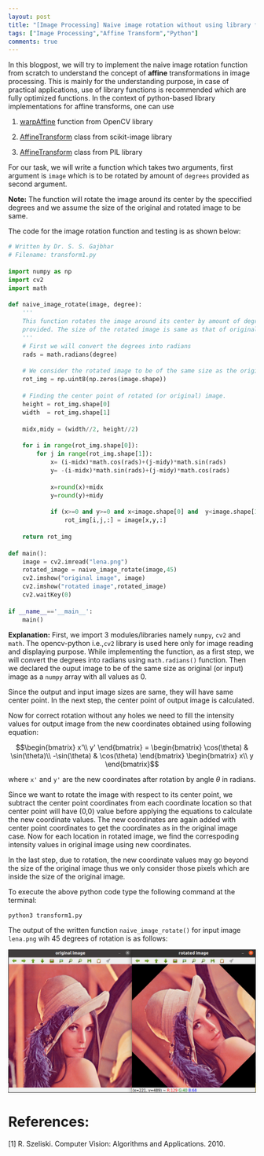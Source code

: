 ```yaml
---
layout: post
title: "[Image Processing] Naive image rotation without using library functions in Python"
tags: ["Image Processing","Affine Transform","Python"]
comments: true
---
```


In this blogpost, we will try to implement the naive image rotation function from scratch to understand the concept of **affine** transformations in image processing. This is mainly for the understanding purpose, in case of practical applications, use of library functions is recommended which are fully optimized functions. In the context of python-based library implementations for affine transforms, one can use 

1. [warpAffine](https://opencv-python-tutroals.readthedocs.io/en/latest/py_tutorials/py_imgproc/py_geometric_transformations/py_geometric_transformations.html) function from OpenCV library

2. [AffineTransform](https://scikit-image.org/docs/stable/api/skimage.transform.html#skimage.transform.AffineTransform) class from scikit-image library

3. [AffineTransform](https://pillow.readthedocs.io/en/1.7.8/pythondoc-PIL.ImageTransform.html) class from PIL library

For our task, we will write a function which takes two arguments, first argument is  `image` which is to be rotated by amount  of `degrees` provided as second argument.

**Note:** The function will rotate the image around its center by the speccified degrees and we assume the size of the original and rotated image to be same.

The code for the image rotation function and testing is as shown below:

```python
# Written by Dr. S. S. Gajbhar
# Filename: transform1.py

import numpy as np
import cv2 
import math

def naive_image_rotate(image, degree):
    '''
    This function rotates the image around its center by amount of degrees
    provided. The size of the rotated image is same as that of original image.
    '''
    # First we will convert the degrees into radians
    rads = math.radians(degree)

    # We consider the rotated image to be of the same size as the original
    rot_img = np.uint8(np.zeros(image.shape))

    # Finding the center point of rotated (or original) image.
    height = rot_img.shape[0]
    width  = rot_img.shape[1]

    midx,midy = (width//2, height//2)

    for i in range(rot_img.shape[0]):
        for j in range(rot_img.shape[1]):
            x= (i-midx)*math.cos(rads)+(j-midy)*math.sin(rads)
            y= -(i-midx)*math.sin(rads)+(j-midy)*math.cos(rads)

            x=round(x)+midx 
            y=round(y)+midy 

            if (x>=0 and y>=0 and x<image.shape[0] and  y<image.shape[1]):
                rot_img[i,j,:] = image[x,y,:]

    return rot_img 

def main():
    image = cv2.imread("lena.png")
    rotated_image = naive_image_rotate(image,45)
    cv2.imshow("original image", image)
    cv2.imshow("rotated image",rotated_image)
    cv2.waitKey(0)

if __name__=='__main__':
    main()
```

**Explanation:** First, we import 3 modules/libraries namely `numpy`, `cv2` and `math`. The opencv-python i.e.,`cv2` library is used here only for image reading and displaying purpose.  While implementing the function, as a first step, we will convert the degrees into radians using `math.radians()` function. Then we declared the ouput image to be of the same size as original (or input) image as a `numpy` array with all values as 0.

Since the output and input image sizes are same, they will have same center point. In the next step, the center point of output image is calculated.

Now for correct rotation without any holes we need to fill the intensity values for output image from the new coordinates obtained using following equation:

$$\begin{bmatrix} 
x'\\ 
y' 
\end{bmatrix} = \begin{bmatrix}  
\cos(\theta) & \sin(\theta)\\  
-\sin(\theta) & \cos(\theta)  
\end{bmatrix} \begin{bmatrix}  
x\\  
y  
\end{bmatrix}$$

where `x'` and `y'` are the new coordinates after rotation by angle $\theta$ in radians. 

Since we want to rotate the image with respect to its center point, we subtract the center point coordinates from each coordinate location so that center point will have (0,0) value before applying the equations to calculate the new coordinate values. The new coordinates are again added with center point coordinates to get the coordinates as in the original image case. Now for each location in rotated image, we find the correspoding intensity values in original image using new coordinates.

In the last step, due to rotation, the new coordinate values may go beyond the size of the original image thus we only consider those pixels which are inside the size of the original image.

To execute the above python code type the following command at the terminal:

```bash
python3 transform1.py
```

The output of the written function `naive_image_rotate()` for input image `lena.png` wih $45$ degrees of rotation is as follows:

![](/assets/images/20201222/pic1.png)

# References:

[1] R. Szeliski. Computer Vision: Algorithms and Applications. 2010.
